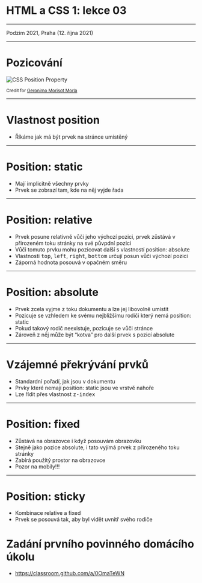 # HTML a CSS 1: lekce 03

---

Podzim 2021, Praha (12. října 2021)

---

# Pozicování
![CSS Position Property](https://miro.medium.com/max/2000/1*8OQ7qwYSCuVVwGFTC82KrQ.png)

<small>Credit for  [Geronimo Morisot Morla
](https://medium.com/@geromorla/css-position-property-starters-guide-3602431df059)</small>


---

# Vlastnost position

- Říkáme jak má být prvek na stránce umístěný

---

# Position: static

- Mají implicitně všechny prvky
- Prvek se zobrazí tam, kde na něj vyjde řada

---

# Position: relative

- Prvek posune relativně vůči jeho výchozí pozici, prvek zůstává v přirozeném toku stránky na své půvpdní pozici
- Vůči tomuto prvku mohu pozicovat další s vlastností position: absolute
- Vlastnosti <kbd>top</kbd>, <kbd>left</kbd>, <kbd>right</kbd>, <kbd>bottom</kbd> určují posun vůči výchozí pozici
- Záporná hodnota posouvá v opačném směru

---

# Position: absolute

- Prvek zcela vyjme z toku dokumentu a lze jej libovolně umístit
- Pozicuje se vzhledem ke svému nejbližšímu rodiči který nemá position: static
- Pokud takový rodič neexistuje, pozicuje se vůči stránce
- Zároveň z něj může být “kotva” pro další prvek s pozicí absolute

---

# Vzájemné překrývání prvků

- Standardní pořadí, jak jsou v dokumentu
- Prvky které nemají position: static jsou ve vrstvě nahoře
- Lze řídit přes vlastnost <kbd>z-index</kbd>

---

# Position: fixed
- Zůstává na obrazovce i když posouvám obrazovku
- Stejně jako pozice absolute, i tato vyjímá prvek z přirozeného toku stránky
- Zabírá použitý prostor na obrazovce
- Pozor na mobily!!!

---

# Position: sticky
- Kombinace relative a fixed
- Prvek se posouvá tak, aby byl vidět uvnitř svého rodiče

# Zadání prvního povinného domácího úkolu
- https://classroom.github.com/a/0OmaTeWN
